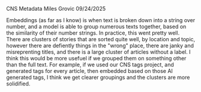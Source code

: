 CNS Metadata Miles Grovic 09/24/2025

Embeddings (as far as I know) is when text is broken down into a string over number, and a model is able to group numerous texts together, based on the similarity of their number strings. In practice, this went pretty well. There are clusters of stories that are sorted quite well, by location and topic, however there are defiently things in the "wrong" place, there are janky and misreprenting titles, and there is a large cluster of articles without a label. I think this would be more usefuel if we grouped them on something other than the full text. For example, if we used our CNS tags project, and generated tags for every article, then embedded based on those AI generated tags, I think we get clearer groupings and the clusters are more solidified. 
